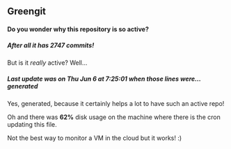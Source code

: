 ## Greengit

#### Do you wonder why this repository is so active?

##### After all it has 2747 commits!

But is it *really* active? Well...

##### Last update was on Thu Jun 6 at 7:25:01 when those lines were... generated

Yes, generated, because it certainly helps a lot to have such an active repo!

Oh and there was **62%** disk usage on the machine
where there is the cron updating this file.

Not the best way to monitor a VM in the cloud but it works! :)
